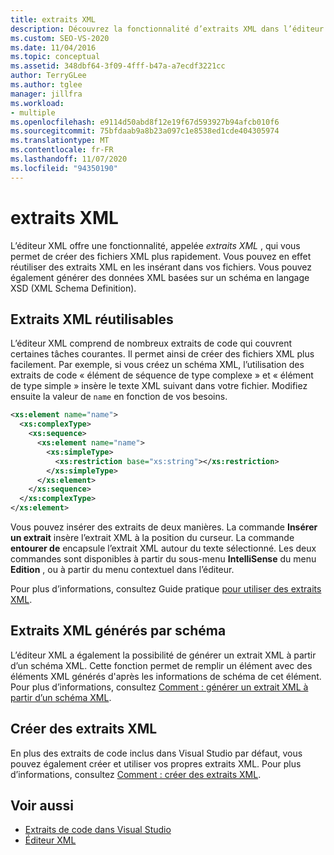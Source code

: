 ```yaml
---
title: extraits XML
description: Découvrez la fonctionnalité d’extraits XML dans l’éditeur XML qui vous permet de créer des fichiers XML plus rapidement en réutilisant les extraits XML et en les insérant dans vos fichiers.
ms.custom: SEO-VS-2020
ms.date: 11/04/2016
ms.topic: conceptual
ms.assetid: 348dbf64-3f09-4fff-b47a-a7ecdf3221cc
author: TerryGLee
ms.author: tglee
manager: jillfra
ms.workload:
- multiple
ms.openlocfilehash: e9114d50abd8f12e19f67d593927b94afcb010f6
ms.sourcegitcommit: 75bfdaab9a8b23a097c1e8538ed1cde404305974
ms.translationtype: MT
ms.contentlocale: fr-FR
ms.lasthandoff: 11/07/2020
ms.locfileid: "94350190"
---
```

# <a name="xml-snippets"></a>extraits XML

L’éditeur XML offre une fonctionnalité, appelée *extraits XML* , qui vous permet de créer des fichiers XML plus rapidement. Vous pouvez en effet réutiliser des extraits XML en les insérant dans vos fichiers. Vous pouvez également générer des données XML basées sur un schéma en langage XSD (XML Schema Definition).

## <a name="reusable-xml-snippets"></a>Extraits XML réutilisables

L’éditeur XML comprend de nombreux extraits de code qui couvrent certaines tâches courantes. Il permet ainsi de créer des fichiers XML plus facilement. Par exemple, si vous créez un schéma XML, l’utilisation des extraits de code « élément de séquence de type complexe » et « élément de type simple » insère le texte XML suivant dans votre fichier. Modifiez ensuite la valeur de `name` en fonction de vos besoins.

```xml
<xs:element name="name">
  <xs:complexType>
    <xs:sequence>
      <xs:element name="name">
        <xs:simpleType>
          <xs:restriction base="xs:string"></xs:restriction>
        </xs:simpleType>
      </xs:element>
    </xs:sequence>
  </xs:complexType>
</xs:element>
```

Vous pouvez insérer des extraits de deux manières. La commande **Insérer un extrait** insère l’extrait XML à la position du curseur. La commande **entourer de** encapsule l’extrait XML autour du texte sélectionné. Les deux commandes sont disponibles à partir du sous-menu **IntelliSense** du menu **Edition** , ou à partir du menu contextuel dans l’éditeur.

Pour plus d’informations, consultez Guide pratique [pour utiliser des extraits XML](../xml-tools/how-to-use-xml-snippets.md).

## <a name="schema-generated-xml-snippets"></a>Extraits XML générés par schéma

L’éditeur XML a également la possibilité de générer un extrait XML à partir d’un schéma XML. Cette fonction permet de remplir un élément avec des éléments XML générés d'après les informations de schéma de cet élément. Pour plus d’informations, consultez [Comment : générer un extrait XML à partir d’un schéma XML](../xml-tools/how-to-generate-an-xml-snippet-from-an-xml-schema.md).

## <a name="create-new-xml-snippets"></a>Créer des extraits XML

En plus des extraits de code inclus dans Visual Studio par défaut, vous pouvez également créer et utiliser vos propres extraits XML. Pour plus d’informations, consultez [Comment : créer des extraits XML](../xml-tools/how-to-create-xml-snippets.md).

## <a name="see-also"></a>Voir aussi

- [Extraits de code dans Visual Studio](../ide/code-snippets.md)
- [Éditeur XML](../xml-tools/xml-editor.md)
